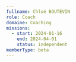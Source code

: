 ```yaml
---
fullname: Chloé BOUTEVIN
role: Coach
domaine: Coaching
missions:
  - start: 2024-01-16
    end: 2024-04-01
    status: independent
memberType: beta
---
```



